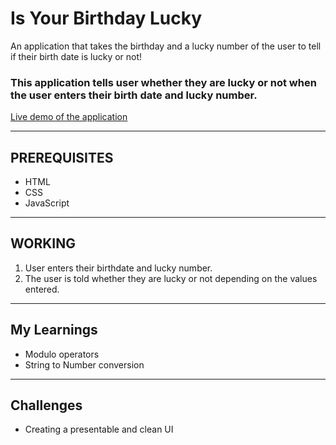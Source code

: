 # Is Your Birthday Lucky
An application that takes the birthday and a lucky number of the user to tell if their birth date is lucky or not!

### This application tells user whether they are lucky or not when the user enters their birth date and lucky number.
[Live demo of the application](https://bharati-is-your-birthday-lucky.netlify.app/)
<hr />

## PREREQUISITES
* HTML
* CSS
* JavaScript

<hr />

## WORKING
1. User enters their birthdate and lucky number.
2. The user is told whether they are lucky or not depending on the values entered.

<hr />

## My Learnings
- Modulo operators
- String to Number conversion

<hr />

## Challenges
-  Creating a presentable and clean UI
